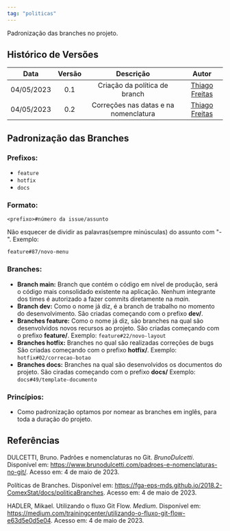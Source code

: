 ```yaml
---
tag: "politicas"
---
```

Padronização das branches no projeto. 

## Histórico de Versões


| Data       | Versão | Descrição                                 | Autor             |
| :--------: | :----: | :----------:                              | :---------------: |
| 04/05/2023 |  0.1   | Criação da política de branch             | [Thiago Freitas](https://github.com/thiagorfreitas)|
| 04/05/2023 |  0.2   | Correções nas datas e na nomenclatura     | [Thiago Freitas](https://github.com/thiagorfreitas)|



## Padronização das Branches

### Prefixos:
- ```feature```
- ```hotfix```
- ```docs```

### Formato:
```
<prefixo>#número da issue/assunto
```

Não esquecer de dividir as palavras(sempre minúsculas) do assunto com "-".
Exemplo: 
```
feature#87/novo-menu
```

### Branches:

- **Branch main:** Branch que contém o código em nível de produção, será o código mais consolidado existente na aplicação. Nenhum integrante dos times é autorizado a fazer commits diretamente na *main.*
- **Branch dev:** Como o nome já diz, é a branch de trabalho no momento do desenvolvimento. São criadas começando com o prefixo **dev/**.
- **Branches feature:** Como o nome já diz, são branches na qual são desenvolvidos novos recursos ao projeto. São criadas começando com o prefixo **feature/**.
Exemplo: ```feature#22/novo-layout```
- **Branches hotfix:** Branches no qual são realizadas correções de bugs São criadas começando com o prefixo **hotfix/**.
Exemplo: ```hotfix#02/correcao-botao```
- **Branches docs:** Branches na qual são desenvolvidos os documentos do projeto. São ciradas começando com o prefixo **docs/**
Exemplo: ```docs#49/template-documento```

### Princípios:
- Como padronização optamos por nomear as branches em inglês, para toda a duração do projeto.

## Referências

DULCETTI, Bruno. Padrões e nomenclaturas no Git. *BrunoDulcetti*. Disponível em: <https://www.brunodulcetti.com/padroes-e-nomenclaturas-no-git/>. Acesso em: 4 de maio de 2023.

Políticas de Branches. Disponível em: <https://fga-eps-mds.github.io/2018.2-ComexStat/docs/politicaBranches>. Acesso em: 4 de maio de 2023.

HADLER, Mikael. Utilizando o fluxo Git Flow. *Medium*. Disponível em: <https://medium.com/trainingcenter/utilizando-o-fluxo-git-flow-e63d5e0d5e04>. Acesso em: 4 de maio de 2023.